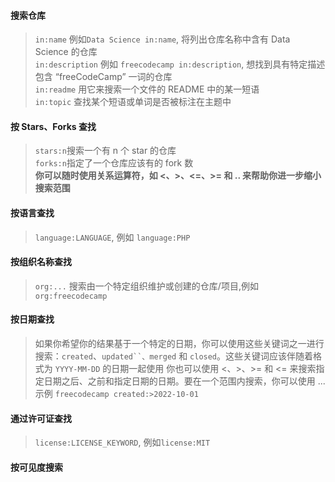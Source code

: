 #### 搜索仓库
> `in:name` 例如`Data Science in:name`, 将列出仓库名称中含有 Data Science 的仓库<br>
> `in:description` 例如 `freecodecamp in:description`, 想找到具有特定描述包含 “freeCodeCamp” 一词的仓库<br>
> `in:readme`  用它来搜索一个文件的 README 中的某一短语<br>
> `in:topic` 查找某个短语或单词是否被标注在主题中<br>

#### 按 Stars、Forks 查找
> `stars:n`搜索一个有 n 个 star 的仓库  <br>
> `forks:n`指定了一个仓库应该有的 fork 数<br>
> **你可以随时使用关系运算符，如 <、>、<=、>= 和 .. 来帮助你进一步缩小搜索范围**

#### 按语言查找 
> `language:LANGUAGE`, 例如 `language:PHP`

#### 按组织名称查找
> `org:...` 搜索由一个特定组织维护或创建的仓库/项目,例如 `org:freecodecamp`

#### 按日期查找
> 如果你希望你的结果基于一个特定的日期，你可以使用这些关键词之一进行搜索：`created`、`updated``、merged` 和 `closed`。这些关键词应该伴随着格式为 `YYYY-MM-DD` 的日期一起使用
> 你也可以使用 <、>、>= 和 <= 来搜索指定日期之后、之前和指定日期的日期。要在一个范围内搜索，你可以使用 ...
> 示例 `freecodecamp created:>2022-10-01`

#### 通过许可证查找
> `license:LICENSE_KEYWORD`, 例如`license:MIT`

#### 按可见度搜索


